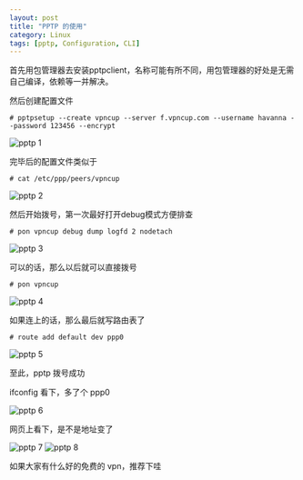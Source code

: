 ```yaml
---
layout: post
title: "PPTP 的使用"
category: Linux
tags: [pptp, Configuration, CLI]
---
```


首先用包管理器去安装pptpclient，名称可能有所不同，用包管理器的好处是无需自己编译，依赖等一并解决。

然后创建配置文件

    # pptpsetup --create vpncup --server f.vpncup.com --username havanna --password 123456 --encrypt

![pptp 1](//o003ltpbd.qnssl.com/images/2011/08/1.png "pptp 1")

<!-- more -->

完毕后的配置文件类似于

    # cat /etc/ppp/peers/vpncup

![pptp 2](//o003ltpbd.qnssl.com/images/2011/08/2.png "pptp 2")

然后开始拨号，第一次最好打开debug模式方便排查

    # pon vpncup debug dump logfd 2 nodetach

![pptp 3](//o003ltpbd.qnssl.com/images/2011/08/3.png "pptp 3")

可以的话，那么以后就可以直接拨号

    # pon vpncup

![pptp 4](//o003ltpbd.qnssl.com/images/2011/08/4.png "pptp 4")

如果连上的话，那么最后就写路由表了

    # route add default dev ppp0

![pptp 5](//o003ltpbd.qnssl.com/images/2011/08/5.png "pptp 5")

至此，pptp 拨号成功

ifconfig 看下，多了个 ppp0

![pptp 6](//o003ltpbd.qnssl.com/images/2011/08/6.png "pptp 6")

网页上看下，是不是地址变了

![pptp 7](//o003ltpbd.qnssl.com/images/2011/08/7.png "pptp 7")
![pptp 8](//o003ltpbd.qnssl.com/images/2011/08/8.png "pptp 8")

如果大家有什么好的免费的 vpn，推荐下哇
